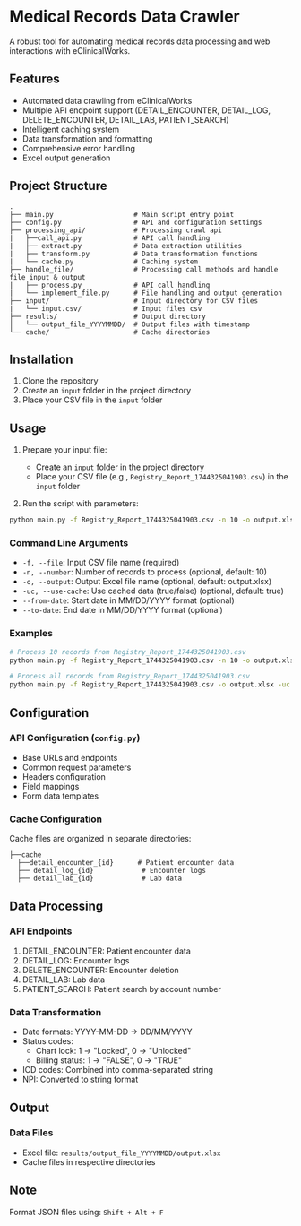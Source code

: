 # Medical Records Data Crawler

A robust tool for automating medical records data processing and web interactions with eClinicalWorks.

## Features

- Automated data crawling from eClinicalWorks
- Multiple API endpoint support (DETAIL_ENCOUNTER, DETAIL_LOG, DELETE_ENCOUNTER, DETAIL_LAB, PATIENT_SEARCH)
- Intelligent caching system
- Data transformation and formatting
- Comprehensive error handling
- Excel output generation

## Project Structure

```
.
├── main.py                    # Main script entry point
├── config.py                  # API and configuration settings
├── processing_api/            # Processing crawl api 
|   ├──call_api.py             # API call handling
|   ├── extract.py             # Data extraction utilities
|   ├── transform.py           # Data transformation functions
|   └── cache.py               # Caching system
├── handle_file/               # Processing call methods and handle file input & output
|   ├── process.py             # API call handling
|   └── implement_file.py      # File handling and output generation
├── input/                     # Input directory for CSV files
|   └── input.csv/             # Input files csv
├── results/                   # Output directory
│   └── output_file_YYYYMMDD/  # Output files with timestamp
└── cache/                     # Cache directories

```

## Installation

1. Clone the repository
2. Create an `input` folder in the project directory
3. Place your CSV file in the `input` folder

## Usage

1. Prepare your input file:
   - Create an `input` folder in the project directory
   - Place your CSV file (e.g., `Registry_Report_1744325041903.csv`) in the `input` folder

2. Run the script with parameters:
```bash
python main.py -f Registry_Report_1744325041903.csv -n 10 -o output.xlsx -uc true --from-date 1/4/2025 --to-date 1/4/2025
```

### Command Line Arguments
- `-f, --file`: Input CSV file name (required)
- `-n, --number`: Number of records to process (optional, default: 10)
- `-o, --output`: Output Excel file name (optional, default: output.xlsx)
- `-uc, --use-cache`: Use cached data (true/false) (optional, default: true)
- `--from-date`: Start date in MM/DD/YYYY format (optional)
- `--to-date`: End date in MM/DD/YYYY format (optional)

### Examples
```bash
# Process 10 records from Registry_Report_1744325041903.csv
python main.py -f Registry_Report_1744325041903.csv -n 10 -o output.xlsx -uc true --from-date 1/4/2025 --to-date 1/4/2025

# Process all records from Registry_Report_1744325041903.csv
python main.py -f Registry_Report_1744325041903.csv -o output.xlsx -uc true --from-date 1/4/2025 --to-date 1/4/2025
```

## Configuration

### API Configuration (`config.py`)
- Base URLs and endpoints
- Common request parameters
- Headers configuration
- Field mappings
- Form data templates

### Cache Configuration
Cache files are organized in separate directories:
```
├──cache
  ├──detail_encounter_{id}      # Patient encounter data
  ├── detail_log_{id}            # Encounter logs
  ├── detail_lab_{id}            # Lab data
```

## Data Processing

### API Endpoints
1. DETAIL_ENCOUNTER: Patient encounter data
2. DETAIL_LOG: Encounter logs
3. DELETE_ENCOUNTER: Encounter deletion
4. DETAIL_LAB: Lab data
5. PATIENT_SEARCH: Patient search by account number

### Data Transformation
- Date formats: YYYY-MM-DD → DD/MM/YYYY
- Status codes:
  - Chart lock: 1 → "Locked", 0 → "Unlocked"
  - Billing status: 1 → "FALSE", 0 → "TRUE"
- ICD codes: Combined into comma-separated string
- NPI: Converted to string format

## Output

### Data Files
- Excel file: `results/output_file_YYYYMMDD/output.xlsx`
- Cache files in respective directories

## Note
Format JSON files using: `Shift + Alt + F`